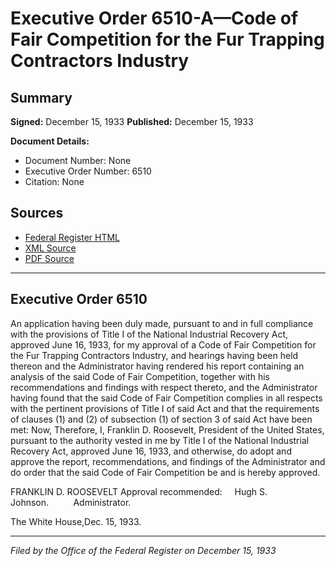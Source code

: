 # Executive Order 6510-A—Code of Fair Competition for the Fur Trapping Contractors Industry

## Summary

**Signed:** December 15, 1933
**Published:** December 15, 1933

**Document Details:**
- Document Number: None
- Executive Order Number: 6510
- Citation: None

## Sources
- [Federal Register HTML](https://www.presidency.ucsb.edu/documents/executive-order-6510-code-fair-competition-for-the-fur-trapping-contractors-industry)
- [XML Source](None)
- [PDF Source](None)

---

## Executive Order 6510

An application having been duly made, pursuant to and in full compliance with the provisions of Title I of the National Industrial Recovery Act, approved June 16, 1933, for my approval of a Code of Fair Competition for the Fur Trapping Contractors Industry, and hearings having been held thereon and the Administrator having rendered his report containing an analysis of the said Code of Fair Competition, together with his recommendations and findings with respect thereto, and the Administrator having found that the said Code of Fair Competition complies in all respects with the pertinent provisions of Title I of said Act and that the requirements of clauses (1) and (2) of subsection (1) of section 3 of said Act have been met:
Now, Therefore, I, Franklin D. Roosevelt, President of the United States, pursuant to the authority vested in me by Title I of the National Industrial Recovery Act, approved June 16, 1933, and otherwise, do adopt and approve the report, recommendations, and findings of the Administrator and do order that the said Code of Fair Competition be and is hereby approved.

FRANKLIN D. ROOSEVELT
Approval recommended:     Hugh S. Johnson.          Administrator.

The White House,Dec. 15, 1933.

---

*Filed by the Office of the Federal Register on December 15, 1933*
